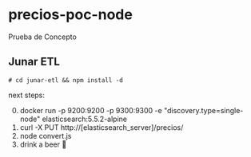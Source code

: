 # precios-poc-node
Prueba de Concepto


## Junar ETL

```
# cd junar-etl && npm install -d
```

next steps:

0. docker run -p 9200:9200 -p 9300:9300 -e "discovery.type=single-node" elasticsearch:5.5.2-alpine
1. curl -X PUT http://[elasticsearch_server]/precios/
2. node convert.js
3. drink a beer :beer:
